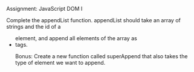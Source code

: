 Assignment: JavaScript DOM I

Complete the appendList function. appendList should take an array of strings and the id of a <ul> element, and append all elements of the array as <li> tags.


Bonus: Create a new function called superAppend that also takes the type of element we want to append.